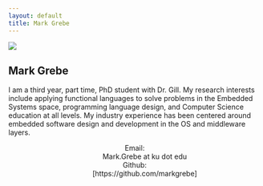 ```yaml
---
layout: default
title: Mark Grebe
---
```


<img src="{{site.baseurl}}/images/markgrebe/MarkGrebe.jpg" class="floatleft"/>

## Mark Grebe

I am a third year, part time, PhD student with Dr. Gill.  My research interests include applying functional languages to solve problems in the Embedded Systems space, programming language design, and Computer Science education at all levels.
My industry experience has been centered around embedded software design and development in the OS and middleware layers.

<div align="center">
<dl class="dl-horizontal">
    <dt>Email:</dt>
    <dd>Mark.Grebe at ku dot edu</dd>
    <dt>Github:</dt>
    <dd>[https://github.com/markgrebe]</dd>
</dl>
</div>
